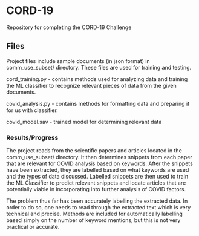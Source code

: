 # CORD-19
Repository for completing the CORD-19 Challenge

## Files
Project files include sample documents (in json format) in comm_use_subset/ directory. These files are used for training and testing. <br>

cord_training.py - contains methods used for analyzing data and training the ML classifier to recognize relevant pieces of data from the given documents. 

covid_analysis.py - contains methods for formatting data and preparing it for us with classifier.

covid_model.sav - trained model for determining relevant data

### Results/Progress
The project reads from the scientific papers and articles located in the comm_use_subset/ directory. It then determines snippets from each paper that are relevant for COVID analysis based on keywords. 
After the snippets have been extracted, they are labelled based on what keywords are used and the types of data discussed. 
Labelled snippets are then used to train the ML Classifier to predict relevant snippets and locate articles that are potentially viable in incorporating into further analysis of COVID factors. 

The problem thus far has been accurately labelling the extracted data. In order to do so, one needs to read through the extracted text which is very technical and precise. 
Methods are included for automatically labelling based simply on the number of keyword mentions, but this is not very practical or accurate.
